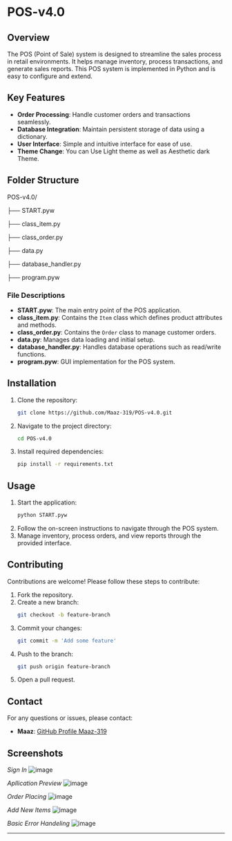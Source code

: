 # POS-v4.0

## Overview

The POS (Point of Sale) system is designed to streamline the sales process in retail environments. It helps manage inventory, process transactions, and generate sales reports. This POS system is implemented in Python and is easy to configure and extend.

## Key Features

- **Order Processing**: Handle customer orders and transactions seamlessly.
- **Database Integration**: Maintain persistent storage of data using a dictionary.
- **User Interface**: Simple and intuitive interface for ease of use.
- **Theme Change**: You can Use Light theme as well as Aesthetic dark Theme.

## Folder Structure

POS-v4.0/

├── START.pyw

├── class_item.py

├── class_order.py

├── data.py

├── database_handler.py

├── program.pyw


### File Descriptions

- **START.pyw**: The main entry point of the POS application.
- **class_item.py**: Contains the `Item` class which defines product attributes and methods.
- **class_order.py**: Contains the `Order` class to manage customer orders.
- **data.py**: Manages data loading and initial setup.
- **database_handler.py**: Handles database operations such as read/write functions.
- **program.pyw**: GUI implementation for the POS system.

## Installation

1. Clone the repository:
    ```sh
    git clone https://github.com/Maaz-319/POS-v4.0.git
    ```
2. Navigate to the project directory:
    ```sh
    cd POS-v4.0
    ```
3. Install required dependencies:
    ```sh
    pip install -r requirements.txt
    ```

## Usage

1. Start the application:
    ```sh
    python START.pyw
    ```
2. Follow the on-screen instructions to navigate through the POS system.
3. Manage inventory, process orders, and view reports through the provided interface.

## Contributing

Contributions are welcome! Please follow these steps to contribute:

1. Fork the repository.
2. Create a new branch:
    ```sh
    git checkout -b feature-branch
    ```
3. Commit your changes:
    ```sh
    git commit -m 'Add some feature'
    ```
4. Push to the branch:
    ```sh
    git push origin feature-branch
    ```
5. Open a pull request.

## Contact

For any questions or issues, please contact:

- **Maaz**: [GitHub Profile Maaz-319](https://github.com/Maaz-319)

## Screenshots

*Sign In*
![image](https://github.com/Maaz-319/Python/assets/83403349/34da8505-fcc5-4a4a-9466-9540c523540c)

*Apllication Preview*
![image](https://github.com/Maaz-319/Python/assets/83403349/bf1ef50b-ca53-46da-924c-ba0d3b5416dc)

*Order Placing*
![image](https://github.com/Maaz-319/Python/assets/83403349/51ab1ffc-9585-4e1a-9898-fa3c56ad769e)

*Add New Items*
![image](https://github.com/Maaz-319/Python/assets/83403349/20cc5f18-e903-4dd1-8ac4-15dd2b461533)

*Basic Error Handeling*
![image](https://github.com/Maaz-319/Python/assets/83403349/c2fe3f83-8554-4b08-9445-2721bd5ff298)

---
